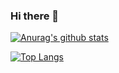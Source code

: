 ### Hi there 👋

[![Anurag's github stats](https://github-readme-stats.vercel.app/api?username=McQueenMI4)](https://github.com/anuraghazra/github-readme-stats)

[![Top Langs](https://github-readme-stats.vercel.app/api/top-langs/?username=McQueenMI4)](https://github.com/anuraghazra/github-readme-stats)

<!--
**McQueenMI4/McQueenMI4** is a ✨ _special_ ✨ repository because its `README.md` (this file) appears on your GitHub profile.

Here are some ideas to get you started:

- 🔭 I’m currently working on ...
- 🌱 I’m currently learning ...
- 👯 I’m looking to collaborate on ...
- 🤔 I’m looking for help with ...
- 💬 Ask me about ...
- 📫 How to reach me: ...
- 😄 Pronouns: ...
- ⚡ Fun fact: ...
-->
